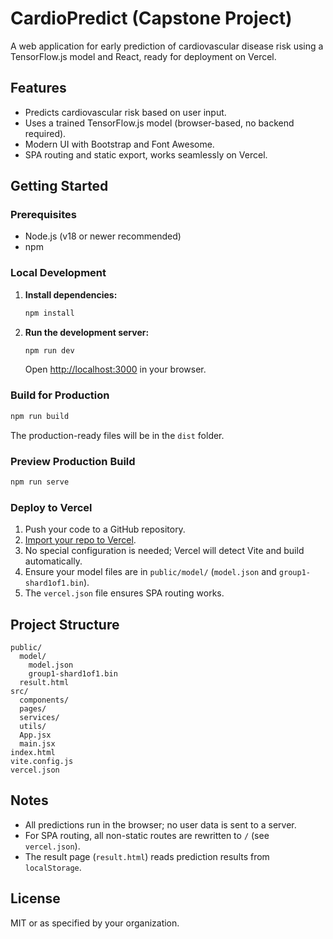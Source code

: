 # CardioPredict (Capstone Project)

A web application for early prediction of cardiovascular disease risk using a TensorFlow.js model and React, ready for deployment on Vercel.

## Features

- Predicts cardiovascular risk based on user input.
- Uses a trained TensorFlow.js model (browser-based, no backend required).
- Modern UI with Bootstrap and Font Awesome.
- SPA routing and static export, works seamlessly on Vercel.

## Getting Started

### Prerequisites

- Node.js (v18 or newer recommended)
- npm

### Local Development

1. **Install dependencies:**
   ```bash
   npm install
   ```

2. **Run the development server:**
   ```bash
   npm run dev
   ```
   Open [http://localhost:3000](http://localhost:3000) in your browser.

### Build for Production

```bash
npm run build
```
The production-ready files will be in the `dist` folder.

### Preview Production Build

```bash
npm run serve
```

### Deploy to Vercel

1. Push your code to a GitHub repository.
2. [Import your repo to Vercel](https://vercel.com/import).
3. No special configuration is needed; Vercel will detect Vite and build automatically.
4. Ensure your model files are in `public/model/` (`model.json` and `group1-shard1of1.bin`).
5. The `vercel.json` file ensures SPA routing works.

## Project Structure

```
public/
  model/
    model.json
    group1-shard1of1.bin
  result.html
src/
  components/
  pages/
  services/
  utils/
  App.jsx
  main.jsx
index.html
vite.config.js
vercel.json
```

## Notes

- All predictions run in the browser; no user data is sent to a server.
- For SPA routing, all non-static routes are rewritten to `/` (see `vercel.json`).
- The result page (`result.html`) reads prediction results from `localStorage`.

## License

MIT or as specified by your organization.
